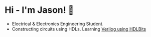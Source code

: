 <!---
jsnng/jsnng is a ✨ special ✨ repository because its `README.md` (this file) appears on your GitHub profile.
You can click the Preview link to take a look at your changes.
--->

# Hi - I'm Jason! 👋

- Electrical & Electronics Engineering Student.
- Constructing circuits using HDLs. Learning [Verilog using HDLBits](https://github.com/jsnng/HDLBits)

